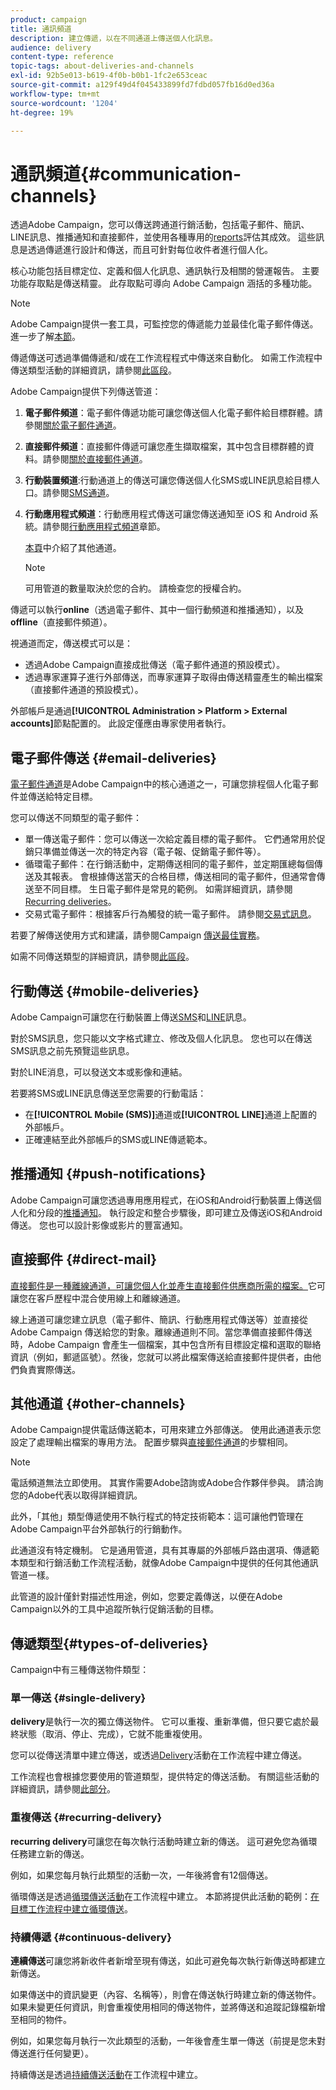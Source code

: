 ```yaml
---
product: campaign
title: 通訊頻道
description: 建立傳遞，以在不同通道上傳送個人化訊息。
audience: delivery
content-type: reference
topic-tags: about-deliveries-and-channels
exl-id: 92b5e013-b619-4f0b-b0b1-1fc2e653ceac
source-git-commit: a129f49d4f045433899fd7fdbd057fb16d0ed36a
workflow-type: tm+mt
source-wordcount: '1204'
ht-degree: 19%

---
```


# 通訊頻道{#communication-channels}

透過Adobe Campaign，您可以傳送跨通道行銷活動，包括電子郵件、簡訊、LINE訊息、推播通知和直接郵件，並使用各種專用的[reports](../../reporting/using/delivery-reports.md)評估其成效。 這些訊息是透過傳遞進行設計和傳送，而且可針對每位收件者進行個人化。

核心功能包括目標定位、定義和個人化訊息、通訊執行及相關的營運報告。 主要功能存取點是傳送精靈。 此存取點可導向 Adobe Campaign 涵括的多種功能。

>[!NOTE]
>
>Adobe Campaign提供一套工具，可監控您的傳遞能力並最佳化電子郵件傳送。 進一步了解[本節](about-deliverability.md)。

傳遞傳送可透過準備傳遞和/或在工作流程程式中傳送來自動化。 如需工作流程中傳送類型活動的詳細資訊，請參閱[此區段](../../workflow/using/about-action-activities.md)。

Adobe Campaign提供下列傳送管道：

1. **電子郵件頻道**：電子郵件傳遞功能可讓您傳送個人化電子郵件給目標群體。請參閱[關於電子郵件通道](about-email-channel.md)。
1. **直接郵件頻道**：直接郵件傳遞可讓您產生擷取檔案，其中包含目標群體的資料。請參閱[關於直接郵件通道](about-direct-mail-channel.md)。
1. **行動裝置頻道**:行動通道上的傳送可讓您傳送個人化SMS或LINE訊息給目標人口。請參閱[SMS通道](sms-channel.md)。
1. **行動應用程式頻道**：行動應用程式傳送可讓您傳送通知至 iOS 和 Android 系統。請參閱[行動應用程式頻道](about-mobile-app-channel.md)章節。

   [本頁](steps-about-delivery-creation-steps.md#other-channels)中介紹了其他通道。

   >[!NOTE]
   >
   >可用管道的數量取決於您的合約。 請檢查您的授權合約。

傳遞可以執行&#x200B;**online**（透過電子郵件、其中一個行動頻道和推播通知），以及&#x200B;**offline**（直接郵件頻道）。

視通道而定，傳送模式可以是：

* 透過Adobe Campaign直接成批傳送（電子郵件通道的預設模式）。
* 透過專家運算子進行外部傳送，而專家運算子取得由傳送精靈產生的輸出檔案（直接郵件通道的預設模式）。

外部帳戶是通過&#x200B;**[!UICONTROL Administration > Platform > External accounts]**&#x200B;節點配置的。 此設定僅應由專家使用者執行。

## 電子郵件傳送 {#email-deliveries}

[電子郵件通道](about-email-channel.md)是Adobe Campaign中的核心通道之一，可讓您排程個人化電子郵件並傳送給特定目標。

您可以傳送不同類型的電子郵件：

* 單一傳送電子郵件：您可以傳送一次給定義目標的電子郵件。 它們通常用於促銷只準備並傳送一次的特定內容（電子報、促銷電子郵件等）。
* 循環電子郵件：在行銷活動中，定期傳送相同的電子郵件，並定期匯總每個傳送及其報表。 會根據傳送當天的合格目標，傳送相同的電子郵件，但通常會傳送至不同目標。 生日電子郵件是常見的範例。 如需詳細資訊，請參閱[Recurring deliveries](../../workflow/using/recurring-delivery.md)。
* 交易式電子郵件：根據客戶行為觸發的統一電子郵件。 請參閱[交易式訊息](../../message-center/using/about-transactional-messaging.md)。

若要了解傳送使用方式和建議，請參閱Campaign [傳送最佳實務](delivery-best-practices.md)。

如需不同傳送類型的詳細資訊，請參閱[此區段](#types-of-deliveries)。

## 行動傳送 {#mobile-deliveries}

Adobe Campaign可讓您在行動裝置上傳送[SMS](sms-channel.md)和[LINE](line-channel.md)訊息。

對於SMS訊息，您只能以文字格式建立、修改及個人化訊息。 您也可以在傳送SMS訊息之前先預覽這些訊息。

對於LINE消息，可以發送文本或影像和連結。

若要將SMS或LINE訊息傳送至您需要的行動電話：

* 在&#x200B;**[!UICONTROL Mobile (SMS)]**&#x200B;通道或&#x200B;**[!UICONTROL LINE]**&#x200B;通道上配置的外部帳戶。
* 正確連結至此外部帳戶的SMS或LINE傳遞範本。

## 推播通知 {#push-notifications}

Adobe Campaign可讓您透過專用應用程式，在iOS和Android行動裝置上傳送個人化和分段的[推播通知](about-mobile-app-channel.md)。 執行設定和整合步驟後，即可建立及傳送iOS和Android傳送。 您也可以設計影像或影片的豐富通知。

## 直接郵件 {#direct-mail}

[直接郵件是一種離線通道，可讓您個人化並產生直接郵件供應商所需的檔案。](about-direct-mail-channel.md)它可讓您在客戶歷程中混合使用線上和離線通道。

線上通道可讓您建立訊息（電子郵件、簡訊、行動應用程式傳送等）並直接從 Adobe Campaign 傳送給您的對象。離線通道則不同。當您準備直接郵件傳送時，Adobe Campaign 會產生一個檔案，其中包含所有目標設定檔和選取的聯絡資訊（例如，郵遞區號）。然後，您就可以將此檔案傳送給直接郵件提供者，由他們負責實際傳送。

## 其他通道 {#other-channels}

Adobe Campaign提供電話傳送範本，可用來建立外部傳送。 使用此通道表示您設定了處理輸出檔案的專用方法。 配置步驟與[直接郵件通道](about-direct-mail-channel.md)的步驟相同。

>[!NOTE]
>
>電話頻道無法立即使用。 其實作需要Adobe諮詢或Adobe合作夥伴參與。 請洽詢您的Adobe代表以取得詳細資訊。

此外，「其他」類型傳遞使用不執行程式的特定技術範本：這可讓他們管理在Adobe Campaign平台外部執行的行銷動作。

此通道沒有特定機制。 它是通用管道，具有其專屬的外部帳戶路由選項、傳遞範本類型和行銷活動工作流程活動，就像Adobe Campaign中提供的任何其他通訊管道一樣。

此管道的設計僅針對描述性用途，例如，您要定義傳送，以便在Adobe Campaign以外的工具中追蹤所執行促銷活動的目標。

## 傳遞類型{#types-of-deliveries}

Campaign中有三種傳送物件類型：

### 單一傳送 {#single-delivery}

**delivery**&#x200B;是執行一次的獨立傳送物件。 它可以重複、重新準備，但只要它處於最終狀態（取消、停止、完成），它就不能重複使用。

您可以從傳送清單中建立傳送，或透過[Delivery](../../workflow/using/delivery.md)活動在工作流程中建立傳送。

工作流程也會根據您要使用的管道類型，提供特定的傳送活動。 有關這些活動的詳細資訊，請參閱[此部分](../../workflow/using/cross-channel-deliveries.md)。

### 重複傳送 {#recurring-delivery}

**recurring delivery**&#x200B;可讓您在每次執行活動時建立新的傳送。 這可避免您為循環任務建立新的傳送。

例如，如果您每月執行此類型的活動一次，一年後將會有12個傳送。

循環傳送是透過[循環傳送活動](../../workflow/using/recurring-delivery.md)在工作流程中建立。 本節將提供此活動的範例：[在目標工作流程中建立循環傳送](../../workflow/using/sending-a-birthday-email.md#creating-a-recurring-delivery-in-a-targeting-workflow)。

### 持續傳遞 {#continuous-delivery}

**連續傳送**&#x200B;可讓您將新收件者新增至現有傳送，如此可避免每次執行新傳送時都建立新傳送。

如果傳送中的資訊變更（內容、名稱等），則會在傳送執行時建立新的傳送物件。 如果未變更任何資訊，則會重複使用相同的傳送物件，並將傳送和追蹤記錄檔新增至相同的物件。

例如，如果您每月執行一次此類型的活動，一年後會產生單一傳送（前提是您未對傳送進行任何變更）。

持續傳送是透過[持續傳送活動](../../workflow/using/continuous-delivery.md)在工作流程中建立。
